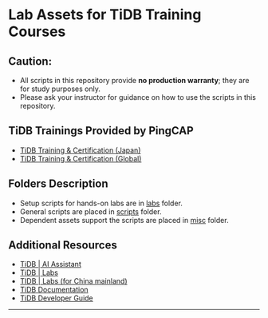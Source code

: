 # Lab Assets for TiDB Training Courses
## Caution:
+ All scripts in this repository provide **no production warranty**; they are for study purposes only.
+ Please ask your instructor for guidance on how to use the scripts in this repository.

## TiDB Trainings Provided by PingCAP
+ [TiDB Training & Certification (Japan)](https://pingcap.co.jp/education/)
+ [TiDB Training & Certification (Global)](https://tidb.io/education/)

## Folders Description
+ Setup scripts for hands-on labs are in [labs](labs) folder.
+ General scripts are placed in [scripts](/scripts) folder.
+ Dependent assets support the scripts are placed in [misc](/scripts/misc) folder.

## Additional Resources
+ [TiDB | AI Assistant](https://tidb.ai)
+ [TiDB | Labs](https://labs.tidb.io)
+ [TIDB | Labs (for China mainland)](https://labs.pingcap.com)
+ [TiDB Documentation](https://docs.pingcap.com/)
+ [TiDB Developer Guide](https://docs.pingcap.com/tidb/stable/dev-guide-overview)

------------------------------------------------------------------------------
